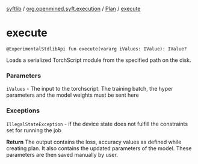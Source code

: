 [syftlib](../../index.md) / [org.openmined.syft.execution](../index.md) / [Plan](index.md) / [execute](./execute.md)

# execute

`@ExperimentalStdlibApi fun execute(vararg iValues: IValue): IValue?`

Loads a serialized TorchScript module from the specified path on the disk.

### Parameters

`iValues` - The input to the torchscript. The training batch, the hyper parameters and the model weights must be sent here

### Exceptions

`IllegalStateException` - if the device state does not fulfill the constraints set for running the job

**Return**
The output contains the loss, accuracy values as defined while creating plan. It also
    contains the updated parameters of the model. These parameters are then saved manually by user.

